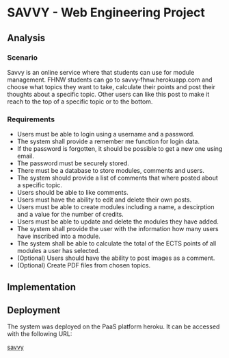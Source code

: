 # SAVVY - Web Engineering Project
## Analysis
### Scenario

Savvy is an online service where that students can use for module management. FHNW students can go to 
savvy&#8209;fhnw.herokuapp.com and choose what topics they want to take, calculate their points and post their thoughts about a specific topic. Other users can like this post to make it reach to the top of a specific topic or to the bottom.

### Requirements

- Users must be able to login using a username and a password.
- The system shall provide a remember me function for login data.
- If the password is forgotten, it should be possible to get a new one using email.  
- The password must be securely stored.  
- There must be a database to store modules, comments and users.
- The system should provide a list of comments that where posted about a specific topic. 
- Users should be able to like comments.
- Users must have the ability to edit and delete their own posts.
- Users must be able to create modules including a name, a descirption and a value for the number of credits.
- Users must be able to update and delete the modules they have added.
- The system shall provide the user with the information how many users have inscribed into a module.
- The system shall be able to calculate the total of the ECTS points of all modules a user has selected.
- (Optional) Users should have the ability to post images as a comment.
- (Optional) Create PDF files from chosen topics.

## Implementation

## Deployment
The system was deployed on the PaaS platform heroku. It can be accessed with the following URL:


[savvy](https://savvy-fhnw.herokuapp.com/)

